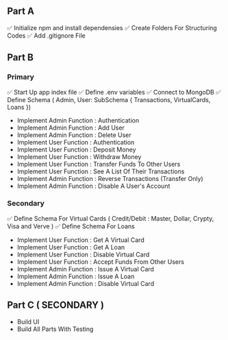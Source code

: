 ## Part A
✅ Initialize npm and install dependensies
✅ Create Folders For Structuring Codes
✅ Add .gitignore File


## Part B

### Primary
✅ Start Up app index file
✅ Define .env variables
✅ Connect to MongoDB
✅ Define Schema ( Admin, User: SubSchema { Transactions, VirtualCards, Loans })
- Implement Admin Function : Authentication
- Implement Admin Function : Add User
- Implement Admin Function : Delete User
- Implement User Function : Authentication
- Implement User Function : Deposit Money
- Implement User Function : Withdraw Money
- Implement User Function : Transfer Funds To Other Users
- Implement User Function : See A List Of Their Transactions
- Implement Admin Function : Reverse Transactions (Transfer Only)
- Implement Admin Function : Disable A User's Account

### Secondary
✅ Define Schema For Virtual Cards ( Credit/Debit : Master, Dollar, Crypty, Visa and Verve )
✅ Define Schema For Loans
- Implement User Function : Get A Virtual Card
- Implement User Function : Get A Loan
- Implement User Function : Disable Virtual Card
- Implement User Function : Accept Funds From Other Users
- Implement Admin Function : Issue A Virtual Card
- Implement Admin Function : Issue A Loan
- Implement Admin Function : Disable Virtual Card


## Part C ( SECONDARY )
- Build UI
- Build All Parts With Testing
